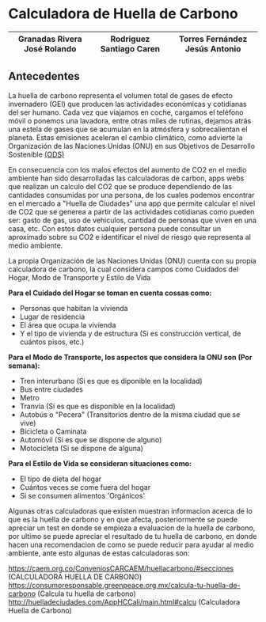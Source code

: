 # Calculadora de Huella de Carbono
| Granadas Rivera José Rolando |  Rodriguez Santiago Caren | Torres Fernández Jesús Antonio |
| ---------------------------- | ------------------------- | ------------------------------ |


## Antecedentes
La huella de carbono representa el volumen total de gases de efecto invernadero (GEI) que producen las actividades económicas y cotidianas del ser humano.
Cada vez que viajamos en coche, cargamos el teléfono móvil o ponemos una lavadora, entre otras miles de rutinas, dejamos atrás una estela de gases que se acumulan en la atmósfera y sobrecalientan el planeta. Estas emisiones aceleran el cambio climático, como advierte la Organización de las Naciones Unidas (ONU) en sus Objetivos de Desarrollo Sostenible [(ODS)](https://www.iberdrola.com/sostenibilidad/comprometidos-objetivos-desarrollo-sostenible)

En consecuencia con los malos efectos del aumento de CO2 en el medio ambiente han sido desarrolladas las calculadoras de carbon, apps webs que realizan un calculo del CO2 que se produce dependiendo de las cantidades consumidas por una persona, de los cuales podemos encontrar en el mercado a "Huella de Ciudades" una app que permite calcular el nivel de CO2 que se generea a partir de las actividades cotidianas como pueden ser: gasto de gas, uso de vehiculos, cantidad de personas que viven en una casa, etc. Con estos datos cualquier persona puede consultar un aproximado sobre su CO2 e identificar el nivel de riesgo que representa al medio ambiente.

La propia Organización de las Naciones Unidas (ONU) cuenta con su propia calculadora de carbono, la cual considera campos como Cuidados del Hogar, Modo de Transporte y Estilo de Vida

**Para el Cuidado del Hogar se toman en cuenta cossas como:**
- Personas que habitan la vivienda
- Lugar de residencia 
- El área que ocupa la vivienda
- Y el tipo de vivienda y de estructura (Si es construcción vertical, de cuántos pisos, etc.)

**Para el Modo de Transporte, los aspectos que considera la ONU son (Por semana):**
- Tren interurbano (Si es que es diponible en la localidad)
- Bus entre ciudades
- Metro
- Tranvía (Si es que es disponible en la localidad)
- Autobús o "Pecera" (Transitorios dentro de la misma ciudad que se vive)
- Bicicleta o Caminata
- Automóvil (Si es que se dispone de alguno)
- Motocicleta (Si se dispone de alguna)

**Para el Estilo de Vida se consideran situaciones como:**
- El tipo de dieta del hogar
- Cuántos veces se come fuera del hogar
- Si se consumen alimentos 'Orgánicos'

Algunas otras calculadoras que existen muestran informacion acerca de lo que es la huella de carbono y en que afecta, posteriormente se puede apreciar un test en donde se empieza a evaluacion de la huella de carbono, por ultimo se puede apreciar el resultado de tu huella de carbono, en donde hacen una recomendacion de como se puede reducir para ayudar al medio ambiente, ante esto algunas de estas calculadoras son:

https://caem.org.co/ConveniosCARCAEM/huellacarbono/#secciones (CALCULADORA HUELLA DE CARBONO)
https://consumoresponsable.greenpeace.org.mx/calcula-tu-huella-de-carbono (Calcula tu huella de carbono)
http://huelladeciudades.com/AppHCCali/main.html#calcu (Calculadora Huella de Carbono)
